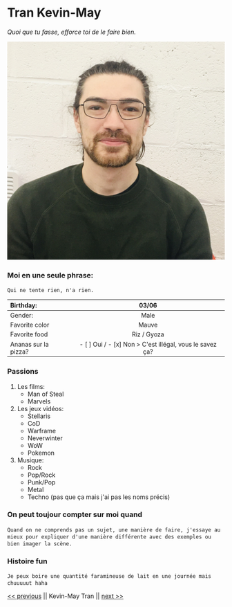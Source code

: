 # Tran Kevin-May

_Quoi que tu fasse, efforce toi de le faire bien._

![Ceci n'est pas moi](Image/Kevin-May.jpg)

### Moi en une seule phrase:

    Qui ne tente rien, n'a rien.

|Birthday: | 03/06 |
|:---------|:-----:|
|Gender: | Male |
|Favorite color | Mauve |
|Favorite food | Riz / Gyoza |
|Ananas sur la pizza? | - [ ] Oui / - [x] Non > C'est illégal, vous le savez ça? |

### Passions

1. Les films:
   - Man of Steal
   - Marvels
2. Les jeux vidéos:
   - Stellaris
   - CoD
   - Warframe
   - Neverwinter
   - WoW
   - Pokemon
3. Musique:
   - Rock
   - Pop/Rock
   - Punk/Pop
   - Metal
   - Techno (pas que ça mais j'ai pas les noms précis)

### On peut toujour compter sur moi quand

    Quand on ne comprends pas un sujet, une manière de faire, j'essaye au mieux pour expliquer d'une manière différente avec des exemples ou bien imager la scène.

### Histoire fun

    Je peux boire une quantité faramineuse de lait en une journée mais chuuuuut haha

[<< previous](https://github.com/jptsr/challenge-markdown/blob/main/README.md) || Kevin-May Tran || [next >>](https://github.com/CalcagnoLoic/challenge-markdown/blob/main/README.md)